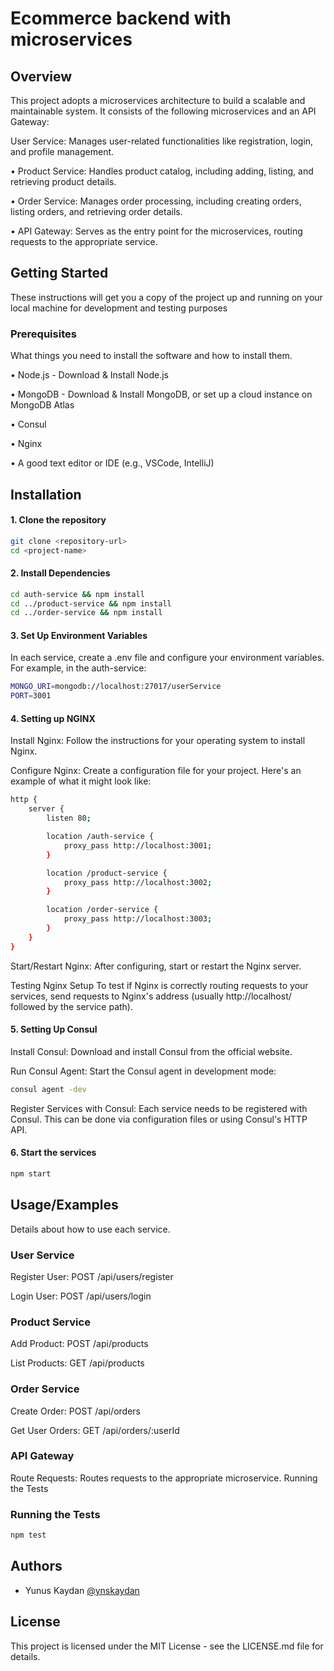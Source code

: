 
# Ecommerce backend with microservices



## Overview
This project adopts a microservices architecture to build a scalable and maintainable system. It consists of the following microservices and an API Gateway:

 User Service: Manages user-related functionalities like registration, login, and profile management.

•   Product Service: Handles product catalog, including adding, listing, and retrieving product details.

•   Order Service: Manages order processing, including creating orders, listing orders, and retrieving order details.

•   API Gateway: Serves as the entry point for the microservices, routing requests to the appropriate service.
## Getting Started
These instructions will get you a copy of the project up and running on your local machine for development and testing purposes

### Prerequisites
What things you need to install the software and how to install them.

•	Node.js - Download & Install Node.js

•	MongoDB - Download & Install MongoDB, or set up a cloud instance on MongoDB Atlas

•	Consul

•	Nginx

•	A good text editor or IDE (e.g., VSCode, IntelliJ)





## Installation

#### 1. Clone the repository
```sh
git clone <repository-url>
cd <project-name>
```
#### 2. Install Dependencies
```sh
cd auth-service && npm install
cd ../product-service && npm install
cd ../order-service && npm install
```
#### 3. Set Up Environment Variables
In each service, create a .env file and configure your environment variables. For example, in the auth-service:
```sh
MONGO_URI=mongodb://localhost:27017/userService
PORT=3001
```

#### 4. Setting up NGINX
Install Nginx: Follow the instructions for your operating system to install Nginx.

Configure Nginx: Create a configuration file for your project. Here's an example of what it might look like:
```bash
http {
    server {
        listen 80;

        location /auth-service {
            proxy_pass http://localhost:3001;
        }

        location /product-service {
            proxy_pass http://localhost:3002;
        }

        location /order-service {
            proxy_pass http://localhost:3003;
        }
    }
}

```

Start/Restart Nginx: After configuring, start or restart the Nginx server.

Testing Nginx Setup
To test if Nginx is correctly routing requests to your services, send requests to Nginx's address (usually http://localhost/ followed by the service path).

#### 5. Setting Up Consul
Install Consul: Download and install Consul from the official website.

Run Consul Agent: Start the Consul agent in development mode:
```sh
consul agent -dev
```

Register Services with Consul: Each service needs to be registered with Consul. This can be done via configuration files or using Consul's HTTP API.

#### 6. Start the services
```sh
npm start 
```











    
## Usage/Examples
Details about how to use each service.

### User Service
Register User: POST /api/users/register

Login User: POST /api/users/login
### Product Service
Add Product: POST /api/products

List Products: GET /api/products
### Order Service
Create Order: POST /api/orders

Get User Orders: GET /api/orders/:userId
### API Gateway
Route Requests: Routes requests to the appropriate microservice.
Running the Tests

### Running the Tests
```sh
npm test
```


## Authors

- Yunus Kaydan [@ynskaydan](https://www.github.com/ynskaydan)


## License

This project is licensed under the MIT License - see the LICENSE.md file for details.



